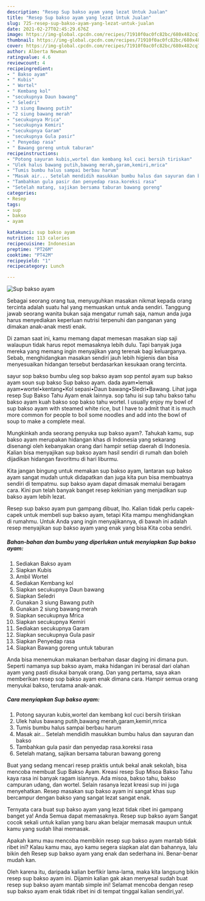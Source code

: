 ```yaml
---
description: "Resep Sup bakso ayam yang lezat Untuk Jualan"
title: "Resep Sup bakso ayam yang lezat Untuk Jualan"
slug: 725-resep-sup-bakso-ayam-yang-lezat-untuk-jualan
date: 2021-02-27T02:45:29.676Z
image: https://img-global.cpcdn.com/recipes/71910f0ac0fc82bc/680x482cq70/sup-bakso-ayam-foto-resep-utama.jpg
thumbnail: https://img-global.cpcdn.com/recipes/71910f0ac0fc82bc/680x482cq70/sup-bakso-ayam-foto-resep-utama.jpg
cover: https://img-global.cpcdn.com/recipes/71910f0ac0fc82bc/680x482cq70/sup-bakso-ayam-foto-resep-utama.jpg
author: Alberta Newman
ratingvalue: 4.6
reviewcount: 4
recipeingredient:
- " Bakso ayam"
- " Kubis"
- " Wortel"
- " Kembang kol"
- "secukupnya Daun bawang"
- " Seledri"
- "3 siung Bawang putih"
- "2 siung bawang merah"
- "secukupnya Mrica"
- "secukupnya Kemiri"
- "secukupnya Garam"
- "secukupnya Gula pasir"
- " Penyedap rasa"
- " Bawang goreng untuk taburan"
recipeinstructions:
- "Potong sayuran kubis,wortel dan kembang kol cuci bersih tiriskan"
- "Ulek halus bawang putih,bawang merah,garam,kemiri,mrica"
- "Tumis bumbu halus sampai berbau harum"
- "Masak air... Setelah mendidih masukkan bumbu halus dan sayuran dan bakso"
- "Tambahkan gula pasir dan penyedap rasa.koreksi rasa"
- "Setelah matang, sajikan bersama taburan bawang goreng"
categories:
- Resep
tags:
- sup
- bakso
- ayam

katakunci: sup bakso ayam 
nutrition: 113 calories
recipecuisine: Indonesian
preptime: "PT26M"
cooktime: "PT42M"
recipeyield: "1"
recipecategory: Lunch

---
```



![Sup bakso ayam](https://img-global.cpcdn.com/recipes/71910f0ac0fc82bc/680x482cq70/sup-bakso-ayam-foto-resep-utama.jpg)

Sebagai seorang orang tua, menyuguhkan masakan nikmat kepada orang tercinta adalah suatu hal yang memuaskan untuk anda sendiri. Tanggung jawab seorang  wanita bukan saja mengatur rumah saja, namun anda juga harus menyediakan keperluan nutrisi terpenuhi dan panganan yang dimakan anak-anak mesti enak.

Di zaman  saat ini, kamu memang dapat memesan masakan siap saji walaupun tidak harus repot memasaknya lebih dulu. Tapi banyak juga mereka yang memang ingin menyajikan yang terenak bagi keluarganya. Sebab, menghidangkan masakan sendiri jauh lebih higienis dan bisa menyesuaikan hidangan tersebut berdasarkan kesukaan orang tercinta. 

sayur sop bakso bumbu uleg sop bakso ayam sop pentol ayam sup bakso ayam soun sup bakso Sup bakso ayam. dada ayam•lemak ayam•wortel•kentang•Kol sepasi•Daun bawang•Sledri•Bawang. Lihat juga resep Sup Bakso Tahu Ayam enak lainnya. sop tahu isi sup tahu bakso tahu bakso ayam kuah bakso sop bakso tahu wortel. I usually enjoy my bowl of sup bakso ayam with steamed white rice, but I have to admit that it is much more common for people to boil some noodles and add into the bowl of soup to make a complete meal.

Mungkinkah anda seorang penyuka sup bakso ayam?. Tahukah kamu, sup bakso ayam merupakan hidangan khas di Indonesia yang sekarang disenangi oleh kebanyakan orang dari hampir setiap daerah di Indonesia. Kalian bisa menyajikan sup bakso ayam hasil sendiri di rumah dan boleh dijadikan hidangan favoritmu di hari liburmu.

Kita jangan bingung untuk memakan sup bakso ayam, lantaran sup bakso ayam sangat mudah untuk didapatkan dan juga kita pun bisa membuatnya sendiri di tempatmu. sup bakso ayam dapat dimasak memalui beragam cara. Kini pun telah banyak banget resep kekinian yang menjadikan sup bakso ayam lebih lezat.

Resep sup bakso ayam pun gampang dibuat, lho. Kalian tidak perlu capek-capek untuk membeli sup bakso ayam, tetapi Kita mampu menghidangkan di rumahmu. Untuk Anda yang ingin menyajikannya, di bawah ini adalah resep menyajikan sup bakso ayam yang enak yang bisa Kita coba sendiri.

<!--inarticleads1-->

##### Bahan-bahan dan bumbu yang diperlukan untuk menyiapkan Sup bakso ayam:

1. Sediakan  Bakso ayam
1. Siapkan  Kubis
1. Ambil  Wortel
1. Sediakan  Kembang kol
1. Siapkan secukupnya Daun bawang
1. Siapkan  Seledri
1. Gunakan 3 siung Bawang putih
1. Gunakan 2 siung bawang merah
1. Siapkan secukupnya Mrica
1. Siapkan secukupnya Kemiri
1. Sediakan secukupnya Garam
1. Siapkan secukupnya Gula pasir
1. Siapkan  Penyedap rasa
1. Siapkan  Bawang goreng untuk taburan


Anda bisa menemukan makanan berbahan dasar daging ini dimana pun. Seperti namanya sup bakso ayam, maka hidangan ini berasal dari olahan ayam yang pasti disukai banyak orang. Dan yang pertama, saya akan memberikan resep sop bakso ayam enak dimana cara. Hampir semua orang menyukai bakso, terutama anak-anak. 

<!--inarticleads2-->

##### Cara menyiapkan Sup bakso ayam:

1. Potong sayuran kubis,wortel dan kembang kol cuci bersih tiriskan
1. Ulek halus bawang putih,bawang merah,garam,kemiri,mrica
1. Tumis bumbu halus sampai berbau harum
1. Masak air... Setelah mendidih masukkan bumbu halus dan sayuran dan bakso
1. Tambahkan gula pasir dan penyedap rasa.koreksi rasa
1. Setelah matang, sajikan bersama taburan bawang goreng


Buat yang sedang mencari resep praktis untuk bekal anak sekolah, bisa mencoba membuat Sup Bakso Ayam. Kreasi resep Sup Misoa Bakso Tahu kaya rasa ini banyak ragam isiannya. Ada misoa, bakso tahu, bakso campuran udang, dan wortel. Selain rasanya lezat kreasi sup ini juga menyehatkan. Resep masakan sup bakso ayam ini sangat khas sup bercampur dengan bakso yang sangat lezat sangat enak. 

Ternyata cara buat sup bakso ayam yang lezat tidak ribet ini gampang banget ya! Anda Semua dapat memasaknya. Resep sup bakso ayam Sangat cocok sekali untuk kalian yang baru akan belajar memasak maupun untuk kamu yang sudah lihai memasak.

Apakah kamu mau mencoba membikin resep sup bakso ayam mantab tidak ribet ini? Kalau kamu mau, ayo kamu segera siapkan alat dan bahannya, lalu bikin deh Resep sup bakso ayam yang enak dan sederhana ini. Benar-benar mudah kan. 

Oleh karena itu, daripada kalian berfikir lama-lama, maka kita langsung bikin resep sup bakso ayam ini. Dijamin kalian gak akan menyesal sudah buat resep sup bakso ayam mantab simple ini! Selamat mencoba dengan resep sup bakso ayam enak tidak ribet ini di tempat tinggal kalian sendiri,ya!.


